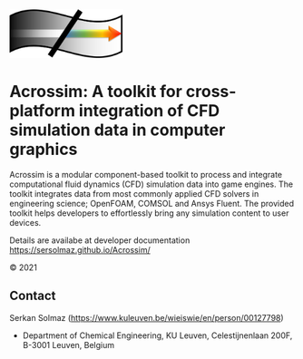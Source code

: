 <img src="https://github.com/sersolmaz/Acrossim/blob/main/image_logo.png" width="200">

# Acrossim: A toolkit for cross-platform integration of CFD simulation data in computer graphics

Acrossim is a modular component-based toolkit to process and integrate computational fluid dynamics (CFD) simulation data into game engines. The toolkit integrates data from most commonly applied CFD solvers in engineering science; OpenFOAM, COMSOL and Ansys Fluent. The provided toolkit helps developers to effortlessly bring any simulation content to user devices.

Details are availabe at developer documentation https://sersolmaz.github.io/Acrossim/

© 2021

## Contact
Serkan Solmaz (https://www.kuleuven.be/wieiswie/en/person/00127798)
* Department of Chemical Engineering, KU Leuven, Celestijnenlaan 200F, B-3001 Leuven, Belgium
